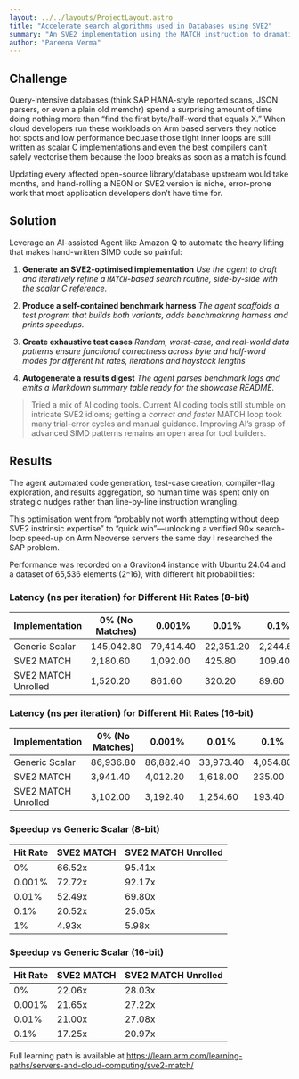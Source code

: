 ```yaml
---
layout: ../../layouts/ProjectLayout.astro
title: "Accelerate search algorithms used in Databases using SVE2"
summary: "An SVE2 implementation using the MATCH instruction to dramatically make search operations in byte and half word arrays faster on Arm servers."
author: "Pareena Verma"
---
```


## Challenge

Query-intensive databases (think SAP HANA-style reported scans, JSON parsers, or even a plain old memchr) spend a surprising amount of time doing nothing more than “find the first byte/half-word that equals X.”
When cloud developers run these workloads on Arm based servers they notice hot spots and low performance becuase those tight inner loops are still written as scalar C implementations and even the best compilers can’t safely vectorise them because the loop breaks as soon as a match is found. 

Updating every affected open-source library/database upstream would take months, and hand-rolling a NEON or SVE2 version is niche, error-prone work that most application developers don’t have time for. 

## Solution

Leverage an AI-assisted Agent like Amazon Q to automate the heavy lifting that makes hand-written SIMD code so painful:

1. **Generate an SVE2-optimised implementation**
   *Use the agent to draft and iteratively refine a `MATCH`-based search routine, side-by-side with the scalar C reference.*

2. **Produce a self-contained benchmark harness**
   *The agent scaffolds a test program that builds both variants, adds benchmakring harness and prints speedups.*

3. **Create exhaustive test cases**
   *Random, worst-case, and real-world data patterns ensure functional correctness across byte and half-word modes for different hit rates, iterations and haystack lengths*

4. **Autogenerate a results digest**
   *The agent parses benchmark logs and emits a Markdown summary table ready for the showcase README.*

> Tried a mix of AI coding tools. Current AI coding tools still stumble on intricate SVE2 idioms; getting a *correct and faster* MATCH loop took many trial–error cycles and manual guidance. Improving AI’s grasp of advanced SIMD patterns remains an open area for tool builders.


## Results

The agent automated code generation, test-case creation, compiler-flag exploration, and results aggregation, so human time was spent only on strategic nudges rather than line-by-line instruction wrangling.

This optimisation went from “probably not worth attempting without deep SVE2 instrinsic expertise” to “quick win”—unlocking a verified 90× search-loop speed-up on Arm Neoverse servers the same day I researched the SAP problem.

Performance was recorded on a Graviton4 instance with Ubuntu 24.04 and a dataset of 65,536 elements (2^16), with different hit probabilities:

### Latency (ns per iteration) for Different Hit Rates (8-bit)

| Implementation        | 0% (No Matches) | 0.001%      | 0.01%      | 0.1%      | 1%       |
|-----------------------|-----------------|-------------|------------|-----------|----------|
| Generic Scalar        | 145,042.80      | 79,414.40   | 22,351.20  | 2,244.60  | 332.60   |
| SVE2 MATCH            | 2,180.60        | 1,092.00    | 425.80     | 109.40    | 67.40    |
| SVE2 MATCH Unrolled   | 1,520.20        | 861.60      | 320.20     | 89.60     | 55.60    |

### Latency (ns per iteration) for Different Hit Rates (16-bit)

| Implementation        | 0% (No Matches) | 0.001%     | 0.01%     | 0.1%     | 1%      |
|-----------------------|-----------------|------------|-----------|----------|---------|
| Generic Scalar        | 86,936.80       | 86,882.40  | 33,973.40 | 4,054.80 | 117.60  |
| SVE2 MATCH            | 3,941.40        | 4,012.20   | 1,618.00  | 235.00   | 59.60   |
| SVE2 MATCH Unrolled   | 3,102.00        | 3,192.40   | 1,254.60  | 193.40   | 59.40   |

### Speedup vs Generic Scalar (8-bit)

| Hit Rate | SVE2 MATCH | SVE2 MATCH Unrolled |
|----------|------------|---------------------|
| 0%       | 66.52x     | 95.41x              |
| 0.001%   | 72.72x     | 92.17x              |
| 0.01%    | 52.49x     | 69.80x              |
| 0.1%     | 20.52x     | 25.05x              |
| 1%       | 4.93x      | 5.98x               |

### Speedup vs Generic Scalar (16-bit)

| Hit Rate | SVE2 MATCH | SVE2 MATCH Unrolled |
|----------|------------|---------------------|
| 0%       | 22.06x     | 28.03x              |
| 0.001%   | 21.65x     | 27.22x              |
| 0.01%    | 21.00x     | 27.08x              |
| 0.1%     | 17.25x     | 20.97x              |

Full learning path is available at https://learn.arm.com/learning-paths/servers-and-cloud-computing/sve2-match/

